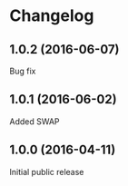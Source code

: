 # Changelog

## 1.0.2 (2016-06-07)

Bug fix

## 1.0.1 (2016-06-02)

Added SWAP

## 1.0.0 (2016-04-11)

Initial public release